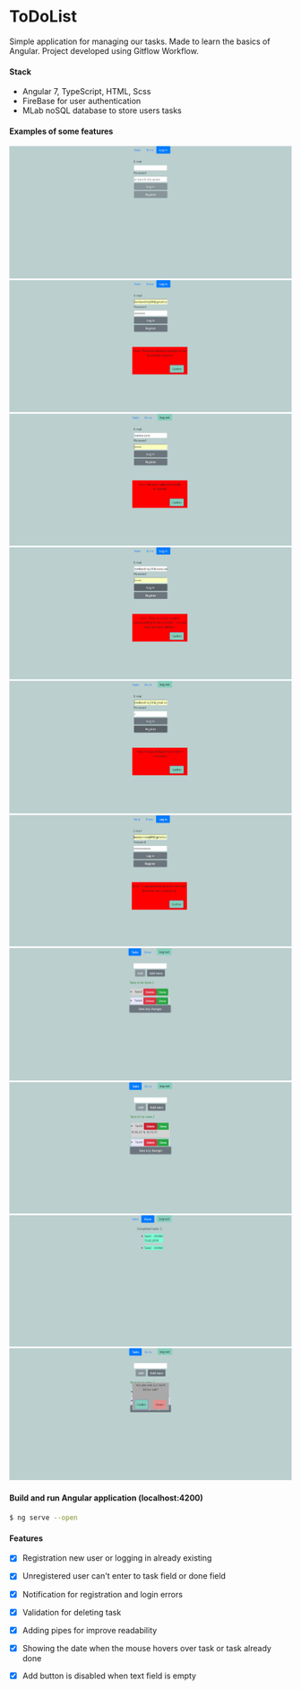 # ToDoList 
Simple application for managing our tasks.
Made to learn the basics of Angular.
Project developed using Gitflow Workflow. 

#### Stack
* Angular 7, TypeScript, HTML, Scss
* FireBase for user authentication
* MLab noSQL database to store users tasks 

#### Examples of some features
![login](img/toDoList-login.png)
![email error1](img/toDoList-error-emailAlreadyInUse.png)
![email error2](img/toDoList-error-emailBadlyFormatted.png)
![login unregistered user](img/toDoList-error-logUnregisterUser.png)
![register bad password](img/toDoList-error-toSmallPassword.png)
![password error](img/toDoList-error-wrongPassword.png)
![tasks list](img/toDoList-taskList.png)
![task date](img/toDoList-taskListDate.png)
![done tasks](img/toDoList-doneTasksList.png)
![task delete](img/toDoList-taskDeleteValidation.png)

#### Build and run Angular application (localhost:4200)

```sh
$ ng serve --open
```

#### Features
- [x] Registration new user or logging in already existing
- [x] Unregistered user can't enter to task field or done field
- [x] Notification for registration and login errors
- [x] Validation for deleting task
- [x] Adding pipes for improve readability
- [x] Showing the date when the mouse hovers over task or task already done
- [x] Add button is disabled when text field is empty


